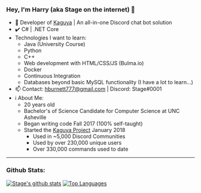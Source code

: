### Hey, I'm Harry (aka Stage on the internet) 👋

- 🔭 Developer of [Kaguya](http://kaguyabot.xyz/) | An all-in-one Discord chat bot solution
- ✔️ C# | .NET Core
- Technologies I want to learn:
    - Java (University Course)
    - Python
    - C++
    - Web development with HTML/CSS/JS (Bulma.io)
    - Docker
    - Continuous Integration
    - Databases beyond basic MySQL functionality (I have a lot to learn...)
- 📫 Contact: hburnett777@gmail.com | Discord: Stage#0001
- ℹ About Me:
    - 20 years old
    - Bachelor's of Science Candidate for Computer Science at UNC Asheville
    - Began writing code Fall 2017 (100% self-taught)
    - Started the [Kaguya Project](https://top.gg/bot/538910393918160916) January 2018
        - Used in ~5,000 Discord Communities
        - Used by over 230,000 unique users
        - Over 330,000 commands used to date
---
### Github Stats:
[![Stage's github stats](https://github-readme-stats.vercel.app/api?username=stageosu&count_private=true&show_icons=true&theme=radical)](https://github.com/anuraghazra/github-readme-stats)
[![Top Languages](https://github-readme-stats.vercel.app/api/top-langs/?username=stageosu&theme=radical)](https://github.com/anuraghazra/github-readme-stats)

